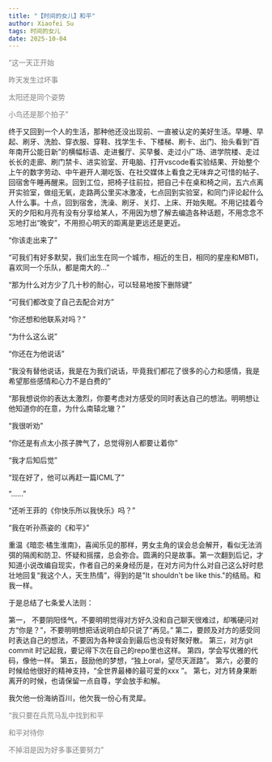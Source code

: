 ```yaml
---
title: "【时间的女儿】和平"
author: Xiaofei Su
tags: 时间的女儿
date: 2025-10-04
---
```


<span style="color:gray;">

“这一天正开始

昨天发生过坏事

太阳还是同个姿势

小鸟还是那个拍子”

</span>

终于又回到一个人的生活，那种他还没出现前、一直被认定的美好生活。早睡、早起、刷牙、洗脸、穿衣服、穿鞋、找学生卡、下楼梯、刷卡、出门、抬头看到“百年南开公能日新”的横幅标语、走进餐厅、买早餐、走过小广场、进学院楼、走过长长的走廊、刷门禁卡、进实验室、开电脑、打开vscode看实验结果、开始整个上午的数字劳动、中午避开人潮吃饭、在社交媒体上看食之无味弃之可惜的帖子、回宿舍午睡再醒来。回到工位，把椅子往前拉，把自己卡在桌和椅之间，五六点离开实验室，做组无氧，走路两公里买冰激凌，七点回到实验室，和同门评论起什么人什么事。十点，回到宿舍，洗澡、刷牙、关灯、上床、开始失眠。不用记挂着今天的夕阳和月亮有没有分享给某人，不用因为想了解去编造各种话题，不用念念不忘地打出“晚安”，不用担心明天的距离是更远还是更近。


“你该走出来了”

“可我们有好多默契，我们出生在同一个城市，相近的生日，相同的星座和MBTI，喜欢同一个乐队，都是南大的...”

“那为什么对方少了几十秒的耐心，可以轻易地按下删除键”

“可我们都改变了自己去配合对方”

“你还想和他联系对吗？”

“为什么这么说”

“你还在为他说话”

“我没有替他说话，我是在为我们说话，毕竟我们都花了很多的心力和感情，我是希望那些感情和心力不是白费的”

“那我想说你的表达太激烈，你要考虑对方感受的同时表达自己的想法。明明想让他知道你的在意，为什么南辕北辙？”

“我很听劝”

“你还是有点太小孩子脾气了，总觉得别人都要让着你”

“我才后知后觉”

“现在好了，他可以再赶一篇ICML了”

“......”

“还听王菲的《你快乐所以我快乐》吗？”

“我在听孙燕姿的《和平》”


重温《暗恋·橘生淮南》，喜闻乐见的那样，男女主角的误会总会解开，看似无法消弭的隔阂和防卫、怀疑和摇摆，总会弥合。圆满的只是故事。第一次翻到后记，才知道小说改编自现实，作者自己的亲身经历是，在对方问为什么对自己这么好时悲壮地回复“我这个人，天生热情”，得到的是"It shouldn't be like this."的结局。和我一样。


于是总结了七条爱人法则：

第一， 不要阴阳怪气，不要明明觉得对方好久没和自己聊天很难过，却嘴硬问对方“你是？”，不要明明想把话说明白却只说了“再见。”
第二，要顾及对方的感受同时表达自己的想法，不要因为各种误会到最后也没有好聚好散。
第三，对方git commit 时记起我，要记得下次在自己的repo里也这样。
第四，学会写优雅的代码，像他一样。
第五，鼓励他的梦想，“独上oral，望尽天涯路”。
第六，必要的时候给他很好的精神支持，“全世界最棒的最可爱的xxx ”。
第七，对方转身果断离开的时候，也请保留一点自尊，学会放手和解。



我欠他一份海纳百川，他欠我一份心有灵犀。

<span style="color:gray;">
“我只要在兵荒马乱中找到和平

和平对待你

不掉泪是因为好多事还要努力”
</span>
